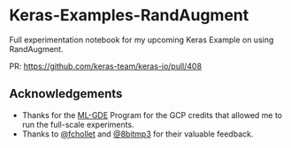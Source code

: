# Keras-Examples-RandAugment
Full experimentation notebook for my upcoming Keras Example on using RandAugment.

PR: https://github.com/keras-team/keras-io/pull/408

## Acknowledgements
* Thanks for the [ML-GDE](https://developers.google.com/programs/experts/) Program for the GCP credits that allowed me to run the full-scale experiments.
* Thanks to [@fchollet](https://github.com/fchollet) and [@8bitmp3](https://github.com/8bitmp3) for their valuable feedback. 
